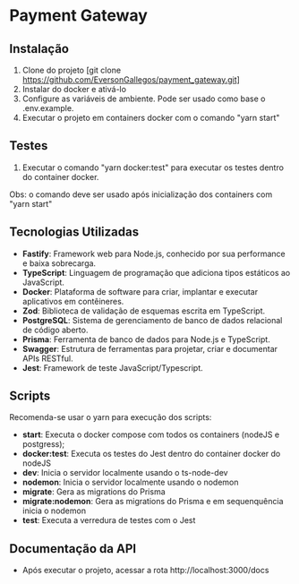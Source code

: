 # Payment Gateway

## Instalação

1. Clone do projeto [git clone https://github.com/EversonGallegos/payment_gateway.git]
2. Instalar do docker e ativá-lo
3. Configure as variáveis de ambiente. Pode ser usado como base o .env.example.
4. Executar o projeto em containers docker com o comando "yarn start"

## Testes

1. Executar o comando "yarn docker:test" para executar os testes dentro do container docker. 

Obs: o comando deve ser usado após inicialização dos containers com "yarn start"


## Tecnologias Utilizadas

- **Fastify**: Framework web para Node.js, conhecido por sua performance e baixa sobrecarga.
- **TypeScript**: Linguagem de programação que adiciona tipos estáticos ao JavaScript.
- **Docker**: Plataforma de software para criar, implantar e executar aplicativos em contêineres.
- **Zod**: Biblioteca de validação de esquemas escrita em TypeScript.
- **PostgreSQL**: Sistema de gerenciamento de banco de dados relacional de código aberto.
- **Prisma**: Ferramenta de banco de dados para Node.js e TypeScript.
- **Swagger**: Estrutura de ferramentas para projetar, criar e documentar APIs RESTful.
- **Jest**: Framework de teste JavaScript/Typescript.

## Scripts

Recomenda-se usar o yarn para execução dos scripts:

- **start**: Executa o docker compose com todos os containers (nodeJS e postgress);
- **docker:test**: Executa os testes do Jest dentro do container docker do nodeJS
- **dev**: Inicia o servidor localmente usando o ts-node-dev
- **nodemon**: Inicia o servidor localmente usando o nodemon
- **migrate**: Gera as migrations do Prisma
- **migrate:nodemon**: Gera as migrations do Prisma e em sequenquência inicia o nodemon
- **test**: Executa a verredura de testes com o Jest

## Documentação da API

- Após executar o projeto, acessar a rota http://localhost:3000/docs
